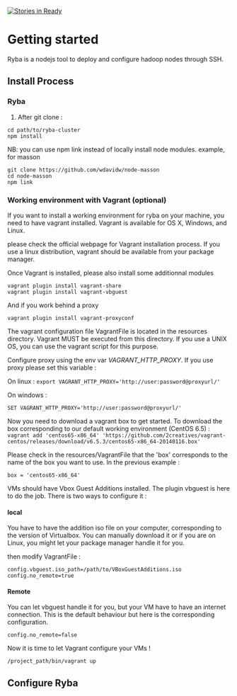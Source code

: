 [![Stories in Ready](https://badge.waffle.io/ryba-io/ryba-cluster.png?label=ready&title=Ready)](https://waffle.io/ryba-io/ryba-cluster)
# Getting started

Ryba is a nodejs tool to deploy and configure hadoop nodes through SSH. 

## Install Process

### Ryba

1. After git clone :
```
cd path/to/ryba-cluster
npm install
```

NB: you can use npm link instead of locally install node modules.
example, for masson

```
git clone https://github.com/wdavidw/node-masson
cd node-masson
npm link
```

### Working environment with Vagrant (optional)

If you want to install a working environment for ryba on your machine, you need to have vagrant installed. Vagrant is available for OS X, Windows, and Linux.

please check the official webpage for Vagrant installation process. If you use a linux distribution, vagrant should be available from your package manager.

Once Vagrant is installed, please also install some additionnal modules
```
vagrant plugin install vagrant-share
vagrant plugin install vagrant-vbguest
```

And if you work behind a proxy

`vagrant plugin install vagrant-proxyconf`

The vagrant configuration file VagrantFile is located in the resources directory. Vagrant MUST be executed from this directory. If you use a UNIX OS, you can use the vagrant script for this purpose.

Configure proxy using the env var *VAGRANT\_HTTP\_PROXY*. If you use proxy please set this variable :

On linux :
`export VAGRANT_HTTP_PROXY='http://user:password@proxyurl/'`

On windows :

`SET VAGRANT_HTTP_PROXY='http://user:password@proxyurl/'`

Now you need to download a vagrant box to get started.
To download the box corresponding to our default working environment (CentOS 6.5) :
`vagrant add 'centos65-x86_64' 'https://github.com/2creatives/vagrant-centos/releases/download/v6.5.3/centos65-x86_64-20140116.box'`

Please check in the resources/VagrantFile that the 'box' corresponds to the name of the box you want to use.
In the previous example :

`box = 'centos65-x86_64'`

VMs should have Vbox Guest Additions installed. The plugin vbguest is here to do the job. There is two ways to configure it :

#### local

You have to have the addition iso file on your computer, corresponding to the version of Virtualbox. You can manually download it or if you are on Linux, you might let your package manager handle it for you.

then modify VagrantFile :
```
config.vbguest.iso_path=/path/to/VBoxGuestAdditions.iso
config.no_remote=true
```

#### Remote

You can let vbguest handle it for you, but your VM have to have an internet connection. This is the default behaviour but here is the corresponding configuration.

`config.no_remote=false`


Now it is time to let Vagrant configure your VMs !

`/project_path/bin/vagrant up`

## Configure Ryba


